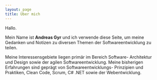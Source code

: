 ```yaml
---
layout: page
title: Über mich
---
```


Hallo.

Mein Name ist **Andreas Gyr** und ich verwende diese Seite, um meine Gedanken und Notizen zu diversen Themen der Softwareentwicklung zu teilen.

Meine Interessensgebiete liegen primär im Bereich Software- Architektur und Design sowie der agilen Softwareentwicklung. Meine bisherigen Erfahrungen sind geprägt von Softwareentwicklungs- Prinzipien und Praktiken, Clean Code, Scrum, C# .NET sowie der Webentwicklung.

<div class="divider"></div>
